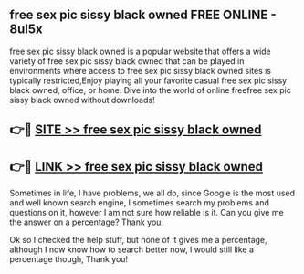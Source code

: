 ## free sex pic sissy black owned FREE ONLINE - 8ul5x

free sex pic sissy black owned is a popular website that offers a wide variety of free sex pic sissy black owned that can be played in environments where access to free sex pic sissy black owned sites is typically restricted,Enjoy playing all your favorite casual free sex pic sissy black owned, office, or home. Dive into the world of online freefree sex pic sissy black owned without downloads!

## 👉🔴 [SITE >> free sex pic sissy black owned](http://news.freeplayer.one?title=free_sex_pic_sissy_black_owned&ref=FRRE)

## 👉🔴 [LINK >> free sex pic sissy black owned](http://news.freeplayer.one?title=free_sex_pic_sissy_black_owned&ref=FREE)

Sometimes in life, I have problems, we all do, since Google is the most used and well known search engine, I sometimes search my problems and questions on it, however I am not sure how reliable is it. Can you give me the answer on a percentage? Thank you!

Ok so I checked the help stuff, but none of it gives me a percentage, although I now know how to search better now, I would still like a percentage though, Thank you!